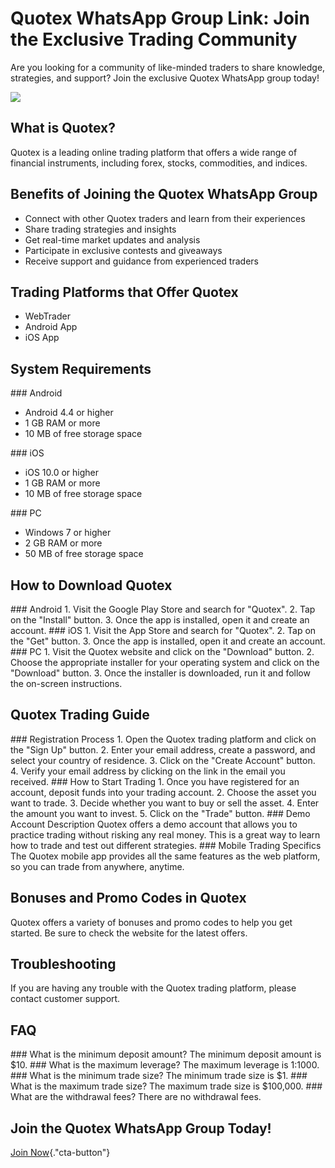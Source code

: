 # Quotex WhatsApp Group Link: Join the Exclusive Trading Community

Are you looking for a community of like-minded traders to share
knowledge, strategies, and support? Join the exclusive Quotex WhatsApp
group today!

[![](https://static.quotex.io/files/11_en/300_250.jpg)](https://traff.sbs/brokerqxlid)

## What is Quotex?

Quotex is a leading online trading platform that offers a wide range of
financial instruments, including forex, stocks, commodities, and
indices.

## Benefits of Joining the Quotex WhatsApp Group

-   Connect with other Quotex traders and learn from their experiences
-   Share trading strategies and insights
-   Get real-time market updates and analysis
-   Participate in exclusive contests and giveaways
-   Receive support and guidance from experienced traders

## Trading Platforms that Offer Quotex

-   WebTrader
-   Android App
-   iOS App

## System Requirements

\### Android

-   Android 4.4 or higher
-   1 GB RAM or more
-   10 MB of free storage space

\### iOS

-   iOS 10.0 or higher
-   1 GB RAM or more
-   10 MB of free storage space

\### PC

-   Windows 7 or higher
-   2 GB RAM or more
-   50 MB of free storage space

## How to Download Quotex

\### Android 1. Visit the Google Play Store and search for
"Quotex". 2. Tap on the "Install" button. 3. Once the app is
installed, open it and create an account. \### iOS 1. Visit the App
Store and search for "Quotex". 2. Tap on the "Get" button.
3. Once the app is installed, open it and create an account. \### PC 1.
Visit the Quotex website and click on the "Download" button. 2.
Choose the appropriate installer for your operating system and click on
the "Download" button. 3. Once the installer is downloaded, run it
and follow the on-screen instructions.

## Quotex Trading Guide

\### Registration Process 1. Open the Quotex trading platform and click
on the "Sign Up" button. 2. Enter your email address, create a
password, and select your country of residence. 3. Click on the
"Create Account" button. 4. Verify your email address by clicking
on the link in the email you received. \### How to Start Trading 1. Once
you have registered for an account, deposit funds into your trading
account. 2. Choose the asset you want to trade. 3. Decide whether you
want to buy or sell the asset. 4. Enter the amount you want to invest.
5. Click on the "Trade" button. \### Demo Account Description
Quotex offers a demo account that allows you to practice trading without
risking any real money. This is a great way to learn how to trade and
test out different strategies. \### Mobile Trading Specifics The Quotex
mobile app provides all the same features as the web platform, so you
can trade from anywhere, anytime.

## Bonuses and Promo Codes in Quotex

Quotex offers a variety of bonuses and promo codes to help you get
started. Be sure to check the website for the latest offers.

## Troubleshooting

If you are having any trouble with the Quotex trading platform, please
contact customer support.

## FAQ

\### What is the minimum deposit amount? The minimum deposit amount is
\$10. \### What is the maximum leverage? The maximum leverage is 1:1000.
\### What is the minimum trade size? The minimum trade size is \$1. \###
What is the maximum trade size? The maximum trade size is \$100,000.
\### What are the withdrawal fees? There are no withdrawal fees.

## Join the Quotex WhatsApp Group Today!

[Join
Now](\%22https://traff.sbs/brokerqxsignup\%22){."cta-button"}

